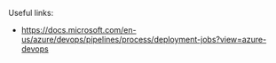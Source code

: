 Useful links:
- https://docs.microsoft.com/en-us/azure/devops/pipelines/process/deployment-jobs?view=azure-devops